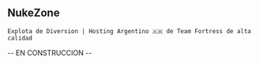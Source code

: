 ## NukeZone
`Explota de Diversion | Hosting Argentino 🇦🇷 de Team Fortress de alta calidad`

-- EN CONSTRUCCION --